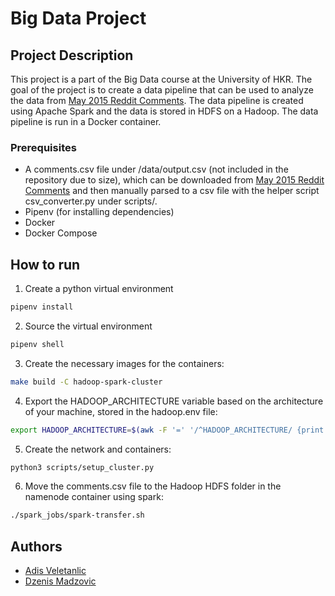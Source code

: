 # Big Data Project

## Project Description

This project is a part of the Big Data course at the University of HKR. The goal of the project is to create a data pipeline that can be used to analyze the data from [May 2015 Reddit Comments](https://www.kaggle.com/datasets/kaggle/reddit-comments-may-2015/). The data pipeline is created using Apache Spark and the data is stored in HDFS on a Hadoop. The data pipeline is run in a Docker container.

### Prerequisites

- A comments.csv file under /data/output.csv (not included in the repository due to size), which can be downloaded from [May 2015 Reddit Comments](https://www.kaggle.com/datasets/kaggle/reddit-comments-may-2015/) and then manually parsed to a csv file with the helper script csv_converter.py under scripts/.
- Pipenv (for installing dependencies)
- Docker
- Docker Compose

## How to run

1. Create a python virtual environment
```sh
pipenv install
```

2. Source the virtual environment
```sh
pipenv shell
```

3. Create the necessary images for the containers:
```sh
make build -C hadoop-spark-cluster
```

4. Export the HADOOP_ARCHITECTURE variable based on the architecture of your machine, stored in the hadoop.env file:
```sh
export HADOOP_ARCHITECTURE=$(awk -F '=' '/^HADOOP_ARCHITECTURE/ {print $2}' ./hadoop-spark-cluster/hadoop.env)
```

5. Create the network and containers:
```sh
python3 scripts/setup_cluster.py
```

6. Move the comments.csv file to the Hadoop HDFS folder in the namenode container using spark:
```sh
./spark_jobs/spark-transfer.sh
```

## Authors

- [Adis Veletanlic](https://github.com/adisve)
- [Dzenis Madzovic](https://github.com/psychicplatypus)

